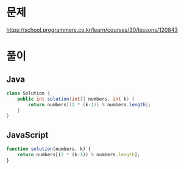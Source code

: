# 문제
https://school.programmers.co.kr/learn/courses/30/lessons/120843

# 풀이
## Java
```java
class Solution {
    public int solution(int[] numbers, int k) {
        return numbers[(2 * (k-1)) % numbers.length];
    }
}
```

## JavaScript
```javascript
function solution(numbers, k) {
    return numbers[(2 * (k-1)) % numbers.length];
}
```
